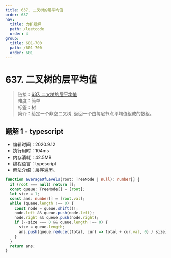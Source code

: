 ```yaml
---
title: 637. 二叉树的层平均值
order: 637
nav:
  title: 力扣题解
  path: /leetcode
  order: 4
group:
  title: 601-700
  path: /601-700
  order: 601
---
```


# 637. 二叉树的层平均值

> 链接：[637. 二叉树的层平均值](https://leetcode-cn.com/problems/average-of-levels-in-binary-tree/)  
> 难度：简单  
> 标签：树  
> 简介：给定一个非空二叉树, 返回一个由每层节点平均值组成的数组。

## 题解 1 - typescript

- 编辑时间：2020.9.12
- 执行用时：104ms
- 内存消耗：42.5MB
- 编程语言：typescript
- 解法介绍：层序遍历。

```typescript
function averageOfLevels(root: TreeNode | null): number[] {
  if (root === null) return [];
  const queue: TreeNode[] = [root];
  let size = 1;
  const ans: number[] = [root.val];
  while (queue.length !== 0) {
    const node = queue.shift()!;
    node.left && queue.push(node.left);
    node.right && queue.push(node.right);
    if (--size === 0 && queue.length !== 0) {
      size = queue.length;
      ans.push(queue.reduce((total, cur) => total + cur.val, 0) / size);
    }
  }
  return ans;
}
```
